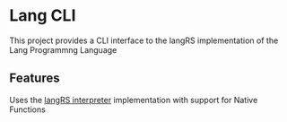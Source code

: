 # Lang CLI
This project provides a CLI interface to the langRS implementation of the Lang Programmng Language

## Features

Uses the [langRS interpreter](https://github.com/lang-programming/lang-interpreter-rs) implementation with support for Native Functions
